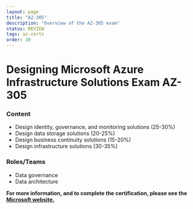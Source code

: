 ```yaml
---
layout: page
title: "AZ-305"
description: "Overview of the AZ-305 exam"
status: REVIEW
tags: az-certs
order: 30
---
```

# Designing Microsoft Azure Infrastructure Solutions Exam AZ-305
  
### Content
  
- Design identity, governance, and monitoring solutions (25-30%)
- Design data storage solutions (20-25%)
- Design business continuity solutions (15-20%)
- Design infrastructure solutions (30-35%)
  
### Roles/Teams  
  
- Data governance
- Data architecture

**For more information, and to complete the certification, please see the [Microsoft website.][az-305]**

[az-305]: https://learn.microsoft.com/en-gb/credentials/certifications/exams/az-305/
